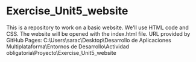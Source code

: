 # Exercise_Unit5_website
This is a repository to work on a basic website.
We'll use HTML code and CSS.
The website will be opened with the index.html file.
URL provided by GitHub Pages: C:\Users\sarac\Desktop\Desarrollo de Aplicaciones Multiplataforma\Entornos de Desarrollo\Actividad obligatoria\Proyecto\Exercise_Unit5_website